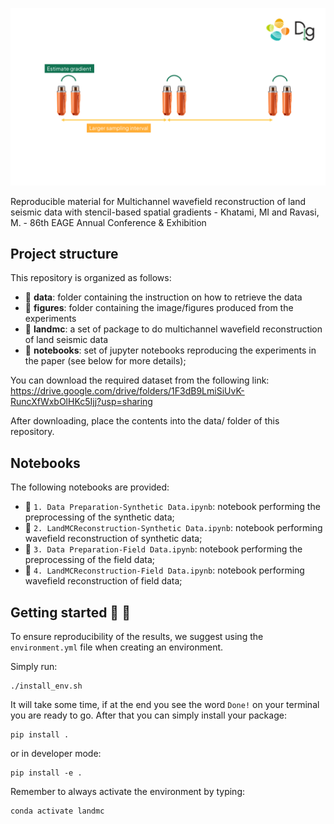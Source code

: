 ![LOGO](logo.png)

Reproducible material for Multichannel wavefield reconstruction of land seismic data with stencil-based spatial gradients -
Khatami, MI and Ravasi, M. - 86th EAGE Annual Conference & Exhibition


## Project structure
This repository is organized as follows:


* :open_file_folder: **data**: folder containing the instruction on how to retrieve the data
* :open_file_folder: **figures**: folder containing the image/figures produced from the experiments
* :open_file_folder: **landmc**: a set of package to do multichannel wavefield reconstruction of land seismic data
* :open_file_folder: **notebooks**: set of jupyter notebooks reproducing the experiments in the paper (see below for more details);

You can download the required dataset from the following link: https://drive.google.com/drive/folders/1F3dB9LmiSiUvK-RuncXfWxbOlHKc5Ijj?usp=sharing

After downloading, place the contents into the data/ folder of this repository.

## Notebooks
The following notebooks are provided:
- :orange_book: ``1. Data Preparation-Synthetic Data.ipynb``: notebook performing the preprocessing of the synthetic data;
- :orange_book: ``2. LandMCReconstruction-Synthetic Data.ipynb``: notebook performing wavefield reconstruction of synthetic data;
- :orange_book: ``3. Data Preparation-Field Data.ipynb``: notebook performing the preprocessing of the field data;
- :orange_book: ``4. LandMCReconstruction-Field Data.ipynb``: notebook performing wavefield reconstruction of field data;


## Getting started :space_invader: :robot:
To ensure reproducibility of the results, we suggest using the `environment.yml` file when creating an environment.

Simply run:
```
./install_env.sh
```
It will take some time, if at the end you see the word `Done!` on your terminal you are ready to go. After that you can simply install your package:
```
pip install .
```
or in developer mode:
```
pip install -e .
```

Remember to always activate the environment by typing:
```
conda activate landmc
```
